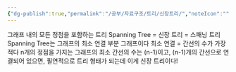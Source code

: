 ```yaml
---
{"dg-publish":true,"permalink":"/공부/자료구조/트리/신장트리/","noteIcon":""}
---
```


그래프 내의 모든 정점을 포함하는 트리
Spanning Tree = 신장 트리 = 스패닝 트리
Spanning Tree는 그래프의 최소 연결 부분 그래프이다
최소 연결 = 간선의 수가 가장 적다
n개의 정점을 가지는 그래프의 최소 간선의 수는 (n-1)이고, (n-1)개의 간선으로 연결되어 있으면, 필연적으로 트리 형태가 되는데 이게 신장 트리이다!